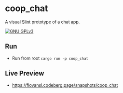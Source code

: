 <!--
SPDX-FileCopyrightText: 2022 Florian Blasius <co_sl@tutanota.com>
SPDX-License-Identifier: GPL-3.0-only
-->

# coop_chat

A visual [Slint](https://slint.dev/) prototype of a chat app.

[![GNU GPLv3](https://img.shields.io/badge/license-GPLv3-green.svg)](../../LICENSES/GPL-3.0-only.txt)

## Run

* Run from root `cargo run -p coop_chat`

## Live Preview

* https://flovansl.codeberg.page/snapshots/coop_chat